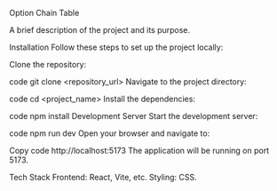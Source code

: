 Option Chain Table 

A brief description of the project and its purpose.

Installation
Follow these steps to set up the project locally:

Clone the repository:

code
git clone <repository_url>
Navigate to the project directory:

code
cd <project_name>
Install the dependencies:

code
npm install
Development Server
Start the development server:

code
npm run dev
Open your browser and navigate to:


Copy code
http://localhost:5173
The application will be running on port 5173.


Tech Stack
Frontend: React, Vite, etc.
Styling: CSS.

